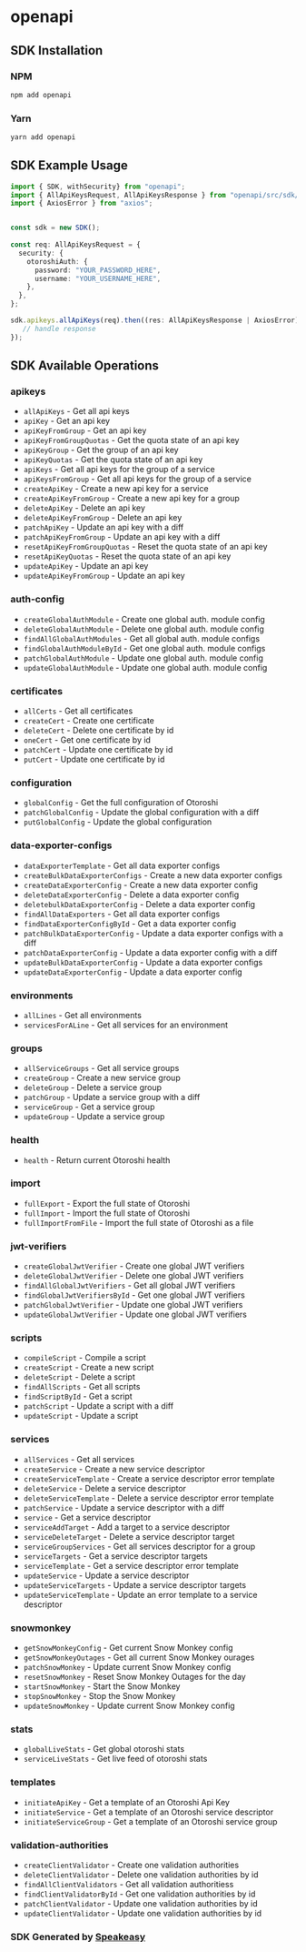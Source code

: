 # openapi

<!-- Start SDK Installation -->
## SDK Installation

### NPM

```bash
npm add openapi
```

### Yarn

```bash
yarn add openapi
```
<!-- End SDK Installation -->

## SDK Example Usage
<!-- Start SDK Example Usage -->
```typescript
import { SDK, withSecurity} from "openapi";
import { AllApiKeysRequest, AllApiKeysResponse } from "openapi/src/sdk/models/operations";
import { AxiosError } from "axios";


const sdk = new SDK();
    
const req: AllApiKeysRequest = {
  security: {
    otoroshiAuth: {
      password: "YOUR_PASSWORD_HERE",
      username: "YOUR_USERNAME_HERE",
    },
  },
};

sdk.apikeys.allApiKeys(req).then((res: AllApiKeysResponse | AxiosError) => {
   // handle response
});
```
<!-- End SDK Example Usage -->

<!-- Start SDK Available Operations -->
## SDK Available Operations

### apikeys

* `allApiKeys` - Get all api keys
* `apiKey` - Get an api key
* `apiKeyFromGroup` - Get an api key
* `apiKeyFromGroupQuotas` - Get the quota state of an api key
* `apiKeyGroup` - Get the group of an api key
* `apiKeyQuotas` - Get the quota state of an api key
* `apiKeys` - Get all api keys for the group of a service
* `apiKeysFromGroup` - Get all api keys for the group of a service
* `createApiKey` - Create a new api key for a service
* `createApiKeyFromGroup` - Create a new api key for a group
* `deleteApiKey` - Delete an api key
* `deleteApiKeyFromGroup` - Delete an api key
* `patchApiKey` - Update an api key with a diff
* `patchApiKeyFromGroup` - Update an api key with a diff
* `resetApiKeyFromGroupQuotas` - Reset the quota state of an api key
* `resetApiKeyQuotas` - Reset the quota state of an api key
* `updateApiKey` - Update an api key
* `updateApiKeyFromGroup` - Update an api key

### auth-config

* `createGlobalAuthModule` - Create one global auth. module config
* `deleteGlobalAuthModule` - Delete one global auth. module config
* `findAllGlobalAuthModules` - Get all global auth. module configs
* `findGlobalAuthModuleById` - Get one global auth. module configs
* `patchGlobalAuthModule` - Update one global auth. module config
* `updateGlobalAuthModule` - Update one global auth. module config

### certificates

* `allCerts` - Get all certificates
* `createCert` - Create one certificate
* `deleteCert` - Delete one certificate by id
* `oneCert` - Get one certificate by id
* `patchCert` - Update one certificate by id
* `putCert` - Update one certificate by id

### configuration

* `globalConfig` - Get the full configuration of Otoroshi
* `patchGlobalConfig` - Update the global configuration with a diff
* `putGlobalConfig` - Update the global configuration

### data-exporter-configs

* `dataExporterTemplate` - Get all data exporter configs
* `createBulkDataExporterConfigs` - Create a new data exporter configs
* `createDataExporterConfig` - Create a new data exporter config
* `deleteDataExporterConfig` - Delete a data exporter config
* `deletebulkDataExporterConfig` - Delete a data exporter config
* `findAllDataExporters` - Get all data exporter configs
* `findDataExporterConfigById` - Get a data exporter config
* `patchBulkDataExporterConfig` - Update a data exporter configs with a diff
* `patchDataExporterConfig` - Update a data exporter config with a diff
* `updateBulkDataExporterConfig` - Update a data exporter configs
* `updateDataExporterConfig` - Update a data exporter config

### environments

* `allLines` - Get all environments
* `servicesForALine` - Get all services for an environment

### groups

* `allServiceGroups` - Get all service groups
* `createGroup` - Create a new service group
* `deleteGroup` - Delete a service group
* `patchGroup` - Update a service group with a diff
* `serviceGroup` - Get a service group
* `updateGroup` - Update a service group

### health

* `health` - Return current Otoroshi health

### import

* `fullExport` - Export the full state of Otoroshi
* `fullImport` - Import the full state of Otoroshi
* `fullImportFromFile` - Import the full state of Otoroshi as a file

### jwt-verifiers

* `createGlobalJwtVerifier` - Create one global JWT verifiers
* `deleteGlobalJwtVerifier` - Delete one global JWT verifiers
* `findAllGlobalJwtVerifiers` - Get all global JWT verifiers
* `findGlobalJwtVerifiersById` - Get one global JWT verifiers
* `patchGlobalJwtVerifier` - Update one global JWT verifiers
* `updateGlobalJwtVerifier` - Update one global JWT verifiers

### scripts

* `compileScript` - Compile a script
* `createScript` - Create a new script
* `deleteScript` - Delete a script
* `findAllScripts` - Get all scripts
* `findScriptById` - Get a script
* `patchScript` - Update a script with a diff
* `updateScript` - Update a script

### services

* `allServices` - Get all services
* `createService` - Create a new service descriptor
* `createServiceTemplate` - Create a service descriptor error template
* `deleteService` - Delete a service descriptor
* `deleteServiceTemplate` - Delete a service descriptor error template
* `patchService` - Update a service descriptor with a diff
* `service` - Get a service descriptor
* `serviceAddTarget` - Add a target to a service descriptor
* `serviceDeleteTarget` - Delete a service descriptor target
* `serviceGroupServices` - Get all services descriptor for a group
* `serviceTargets` - Get a service descriptor targets
* `serviceTemplate` - Get a service descriptor error template
* `updateService` - Update a service descriptor
* `updateServiceTargets` - Update a service descriptor targets
* `updateServiceTemplate` - Update an error template to a service descriptor

### snowmonkey

* `getSnowMonkeyConfig` - Get current Snow Monkey config
* `getSnowMonkeyOutages` - Get all current Snow Monkey ourages
* `patchSnowMonkey` - Update current Snow Monkey config
* `resetSnowMonkey` - Reset Snow Monkey Outages for the day
* `startSnowMonkey` - Start the Snow Monkey
* `stopSnowMonkey` - Stop the Snow Monkey
* `updateSnowMonkey` - Update current Snow Monkey config

### stats

* `globalLiveStats` - Get global otoroshi stats
* `serviceLiveStats` - Get live feed of otoroshi stats

### templates

* `initiateApiKey` - Get a template of an Otoroshi Api Key
* `initiateService` - Get a template of an Otoroshi service descriptor
* `initiateServiceGroup` - Get a template of an Otoroshi service group

### validation-authorities

* `createClientValidator` - Create one validation authorities
* `deleteClientValidator` - Delete one validation authorities by id
* `findAllClientValidators` - Get all validation authoritiess
* `findClientValidatorById` - Get one validation authorities by id
* `patchClientValidator` - Update one validation authorities by id
* `updateClientValidator` - Update one validation authorities by id

<!-- End SDK Available Operations -->

### SDK Generated by [Speakeasy](https://docs.speakeasyapi.dev/docs/using-speakeasy/client-sdks)
